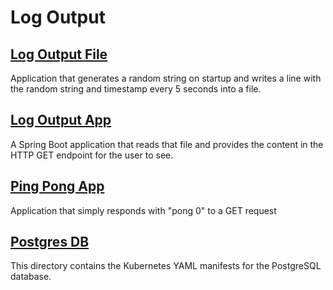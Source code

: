 # Log Output

## [Log Output File](./log-output-file)

Application that generates a random string on startup and writes a line with the random string and timestamp every 5 seconds into a file.

## [Log Output App](./log-output-app)

A Spring Boot application that reads that file and provides the content in the HTTP GET endpoint for the user to see.

## [Ping Pong App](./ping-pong-app)

Application that simply responds with "pong 0" to a GET request

## [Postgres DB](./postgres-db)

This directory contains the Kubernetes YAML manifests for the PostgreSQL database.